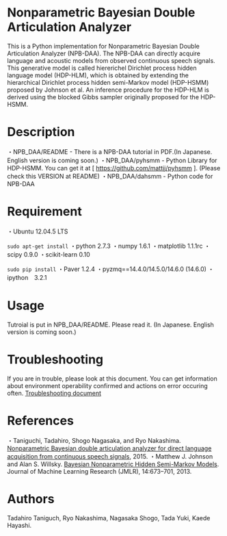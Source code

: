 # Nonparametric Bayesian Double Articulation Analyzer
This is a Python implementation for Nonparametric Bayesian Double Articulation Analyzer (NPB-DAA). The NPB-DAA can directly acquire language and acoustic models from observed continuous speech signals. This generative model is called hiererichel Dirichlet process hidden language model (HDP-HLM), which is obtained by extending the hierarchical Dirichlet process hidden semi-Markov model (HDP-HSMM) proposed by Johnson et al. An inference procedure for the HDP-HLM is derived using the blocked Gibbs sampler originally proposed for the HDP-HSMM.

# Description
・NPB_DAA/README - There is a NPB-DAA tutorial in PDF.(In Japanese. English version is coming soon.)
・NPB_DAA/pyhsmm - Python Library for HDP-HSMM. You can get it at [ https://github.com/mattjj/pyhsmm ]. (Please check this VERSION at README)
・NPB_DAA/dahsmm - Python code for NPB-DAA

# Requirement
・Ubuntu 12.04.5 LTS

`sudo apt-get install`
・python 2.7.3
・numpy 1.6.1
・matplotlib 1.1.1rc
・scipy 0.9.0
・scikit-learn 0.10

`sudo pip install`
・Paver 1.2.4
・pyzmq==14.4.0/14.5.0/14.6.0 (14.6.0)
・ipython　3.2.1

# Usage
Tutroial is put in NPB_DAA/README. Please read it. (In Japanese. English version is coming soon.)

# Troubleshooting
If you are in trouble, please look at this document. You can get information about environment operability confirmed and actions on error occuring often.
  [Troubleshooting document](https://docs.google.com/document/d/1fwcnwNEZNvc1vVZvyRJsMtPdC_FNAtY9S3dyS5CVxZQ/edit?usp=sharing)

# References
・Taniguchi, Tadahiro, Shogo Nagasaka, and Ryo Nakashima. [Nonparametric Bayesian double articulation analyzer for direct language acquisition from continuous speech signals](http://ieeexplore.ieee.org/document/7456220/?arnumber=7456220), 2015.
・Matthew J. Johnson and Alan S. Willsky. [Bayesian Nonparametric Hidden Semi-Markov Models](http://www.jmlr.org/papers/volume14/johnson13a/johnson13a.pdf). Journal of Machine Learning Research (JMLR), 14:673–701, 2013.

# Authors
Tadahiro Taniguch, Ryo Nakashima, Nagasaka Shogo, Tada Yuki, Kaede Hayashi.


